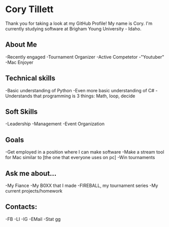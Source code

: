 # Cory Tillett
Thank you for taking a look at my GitHub Profile! 
My name is Cory. I'm currently studying software at Brigham Young University - Idaho. 

## About Me
-Recently engaged
-Tournament Organizer
-Active Competetor
-"Youtuber"
-Mac Enjoyer

## Technical skills
-Basic understanding of Python
-Even more basic understanding of C#
-Understands that programming is 3 things:
  Math, loop, decide

## Soft Skills
-Leadership
-Management
-Event Organization

## Goals
-Get employed in a position where I can make software
-Make a stream tool for Mac similar to [the one that everyone uses on pc]
-Win tournaments

## Ask me about...
-My Fiance
-My B0XX that I made
-FIREBALL, my tournament series
-My current projects/homework

## Contacts:
-FB
-LI
-IG
-EMail
-Stat gg
